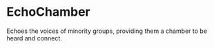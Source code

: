 # EchoChamber

Echoes the voices of minority groups, providing them a chamber to be heard and connect.
